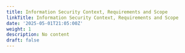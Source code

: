 ```yaml
---
title: Information Security Context, Requirements and Scope
linkTitle: Information Security Context, Requirements and Scope
date: '2025-05-01T21:05:00Z'
weight: 1
description: No content
draft: false
---
```



